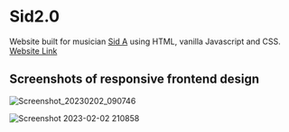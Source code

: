 # Sid2.0
Website built for musician [Sid A](https://www.instagram.com/sidacharyamusic/) using HTML, vanilla Javascript and CSS.
[Website Link](https://kdud.herokuapp.com/)

## Screenshots of responsive frontend design

![Screenshot_20230202_090746](https://user-images.githubusercontent.com/41768585/216495449-6f28f8bc-6482-4e4a-9113-f1bd37b4f12c.png)


![Screenshot 2023-02-02 210858](https://user-images.githubusercontent.com/41768585/216495469-ba46c392-d986-4621-9c24-b0ded3c251f0.png)
